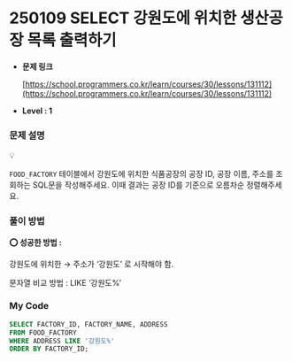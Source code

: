 # 250109 SELECT 강원도에 위치한 생산공장 목록 출력하기

- **문제 링크**
    
    [https://school.programmers.co.kr/learn/courses/30/lessons/131112](https://school.programmers.co.kr/learn/courses/30/lessons/131112)
    
- **Level : 1**

### 문제 설명

<aside>
💡

`FOOD_FACTORY` 테이블에서 강원도에 위치한 식품공장의 공장 ID, 공장 이름, 주소를 조회하는 SQL문을 작성해주세요. 이때 결과는 공장 ID를 기준으로 오름차순 정렬해주세요.

</aside>

### 풀이 방법

<aside>

**⭕ 성공한 방법 :** 

강원도에 위치한 → 주소가 ‘강원도’ 로 시작해야 함.

문자열 비교 방법 : LIKE ‘강원도%’

</aside>

### My Code

```sql
SELECT FACTORY_ID, FACTORY_NAME, ADDRESS 
FROM FOOD_FACTORY 
WHERE ADDRESS LIKE '강원도%' 
ORDER BY FACTORY_ID;
```